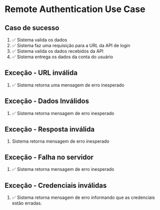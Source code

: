 # Remote Authentication Use Case

## Caso de sucesso
1. ✅ Sistema valida os dados
2. ✅ Sistema faz uma requisição para a URL da API de login
3. ✅  Sistema valida os dados recebidos da API
4. ✅  Sistema entrega os dados da conta do usuário

## Exceção - URL inválida
1. ✅ Sistema retorna uma mensagem de erro inesperado

## Exceção - Dados Inválidos
1. ✅ Sistema retorna mensagem de erro inesperado

## Exceção - Resposta inválida
1. Sistema retorna mensagem de erro inesperado

## Exceção - Falha no servidor
1. ✅  Sistema retorna mensagem de erro inesperado

## Exceção - Credenciais inválidas
1. ✅  Sistema retorna mensagem de erro informando que as credenciais estão erradas.
